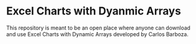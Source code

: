 # Excel Charts with Dyanmic Arrays
This repository is meant to be an open place where anyone can download and use Excel Charts with Dynamic Arrays developed by Carlos Barboza.
